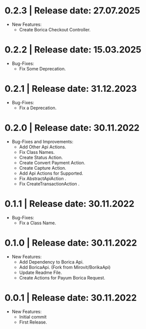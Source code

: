 0.2.3	|	Release date: **27.07.2025**
============================================
* New Features:
  - Create Borica Checkout Controller.


0.2.2	|	Release date: **15.03.2025**
============================================
* Bug-Fixes:
  - Fix Some Deprecation.


0.2.1	|	Release date: **31.12.2023**
============================================
* Bug-Fixes:
  - Fix a Deprecation.


0.2.0	|	Release date: **30.11.2022**
============================================
* Bug-Fixes and Improvements:
  - Add Other Api Actions.
  - Fix Class Names.
  - Create Status Action.
  - Create Convert Payment Action.
  - Create Capture Action.
  - Add Api Actions for Supported.
  - Fix AbstractApiAction .
  - Fix CreateTransactionAction .


0.1.1	|	Release date: **30.11.2022**
============================================
* Bug-Fixes:
  - Fix a Class Name.


0.1.0	|	Release date: **30.11.2022**
============================================
* New Features:
  - Add Dependency to Borica Api.
  - Add BoricaApi. (Fork from Mirovit/BorikaApi)
  - Update Readme File.
  - Create Actions for Payum Borica Request.


0.0.1	|	Release date: **30.11.2022**
============================================
* New Features:
  - Initial commit
  - First Release.


